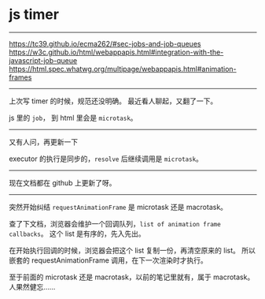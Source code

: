 # js timer

---

https://tc39.github.io/ecma262/#sec-jobs-and-job-queues
https://w3c.github.io/html/webappapis.html#integration-with-the-javascript-job-queue
https://html.spec.whatwg.org/multipage/webappapis.html#animation-frames

---

上次写 timer 的时候，规范还没明确。
最近看人聊起，又翻了一下。

js 里的 `job`， 到 html 里会是 `microtask`。

---

又有人问，再更新一下

executor 的执行是同步的，`resolve` 后继续调用是 `microtask`。

---

现在文档都在 github 上更新了呀。

---

突然开始纠结 `requestAnimationFrame` 是 microtask 还是 macrotask。

查了下文档，浏览器会维护一个回调队列，`list of animation frame callbacks`。
这个 list 是有序的，先入先出。

在开始执行回调的时候，浏览器会把这个 list 复制一份，再清空原来的 list。
所以嵌套的 requestAnimationFrame 调用，在下一次渲染时才执行。

至于前面的 microtask 还是 macrotask，以前的笔记里就有，属于 macrotask。
人果然健忘……
